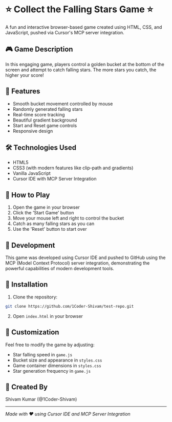 # ⭐ Collect the Falling Stars Game ⭐

A fun and interactive browser-based game created using HTML, CSS, and JavaScript, pushed via Cursor's MCP server integration.

## 🎮 Game Description

In this engaging game, players control a golden bucket at the bottom of the screen and attempt to catch falling stars. The more stars you catch, the higher your score!

## 🌟 Features

- Smooth bucket movement controlled by mouse
- Randomly generated falling stars
- Real-time score tracking
- Beautiful gradient background
- Start and Reset game controls
- Responsive design

## 🛠️ Technologies Used

- HTML5
- CSS3 (with modern features like clip-path and gradients)
- Vanilla JavaScript
- Cursor IDE with MCP Server Integration

## 🎯 How to Play

1. Open the game in your browser
2. Click the 'Start Game' button
3. Move your mouse left and right to control the bucket
4. Catch as many falling stars as you can
5. Use the 'Reset' button to start over

## 🚀 Development

This game was developed using Cursor IDE and pushed to GitHub using the MCP (Model Context Protocol) server integration, demonstrating the powerful capabilities of modern development tools.

## 🔧 Installation

1. Clone the repository:
```bash
git clone https://github.com/1Coder-Shivam/test-repo.git
```

2. Open `index.html` in your browser

## 🎨 Customization

Feel free to modify the game by adjusting:
- Star falling speed in `game.js`
- Bucket size and appearance in `styles.css`
- Game container dimensions in `styles.css`
- Star generation frequency in `game.js`

## 📝 Created By

Shivam Kumar (@1Coder-Shivam)

---
*Made with ❤️ using Cursor IDE and MCP Server Integration*